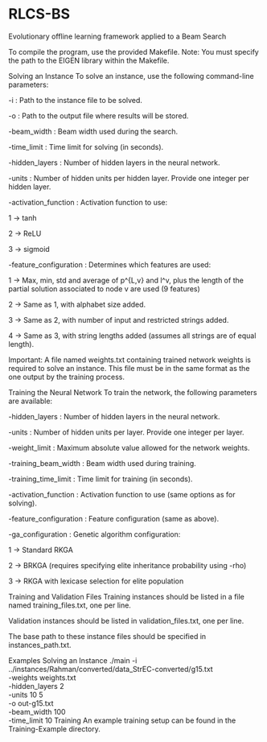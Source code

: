 # RLCS-BS
Evolutionary offline learning framework applied to a Beam Search

To compile the program, use the provided Makefile.
Note: You must specify the path to the EIGEN library within the Makefile.

Solving an Instance
To solve an instance, use the following command-line parameters:

-i <path>: Path to the instance file to be solved.

-o <path>: Path to the output file where results will be stored.

-beam_width <int>: Beam width used during the search.

-time_limit <int>: Time limit for solving (in seconds).

-hidden_layers <int>: Number of hidden layers in the neural network.

-units <list>: Number of hidden units per hidden layer. Provide one integer per hidden layer.

-activation_function <int>: Activation function to use:

1 → tanh

2 → ReLU

3 → sigmoid

-feature_configuration <int>: Determines which features are used:

1 → Max, min, std and average of p^{L,v} and l^v, plus the length of the partial solution associated to node v are used (9 features)

2 → Same as 1, with alphabet size added.

3 → Same as 2, with number of input and restricted strings added.

4 → Same as 3, with string lengths added (assumes all strings are of equal length).

Important: A file named weights.txt containing trained network weights is required to solve an instance. This file must be in the same format as the one output by the training process.

Training the Neural Network
To train the network, the following parameters are available:

-hidden_layers <int>: Number of hidden layers in the neural network.

-units <list>: Number of hidden units per layer. Provide one integer per layer.

-weight_limit <int>: Maximum absolute value allowed for the network weights.

-training_beam_width <int>: Beam width used during training.

-training_time_limit <int>: Time limit for training (in seconds).

-activation_function <int>: Activation function to use (same options as for solving).

-feature_configuration <int>: Feature configuration (same as above).

-ga_configuration <int>: Genetic algorithm configuration:

1 → Standard RKGA

2 → BRKGA (requires specifying elite inheritance probability using -rho)

3 → RKGA with lexicase selection for elite population

Training and Validation Files
Training instances should be listed in a file named training_files.txt, one per line.

Validation instances should be listed in validation_files.txt, one per line.

The base path to these instance files should be specified in instances_path.txt.

Examples
Solving an Instance
./main -i ../instances/Rahman/converted/data_StrEC-converted/g15.txt \
       -weights weights.txt \
       -hidden_layers 2 \
       -units 10 5 \
       -o out-g15.txt \
       -beam_width 100 \
       -time_limit 10
Training
An example training setup can be found in the Training-Example directory.

